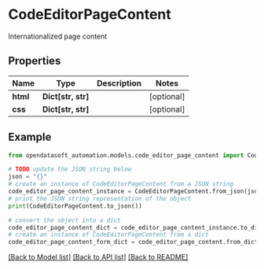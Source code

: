 # CodeEditorPageContent

Internationalized page content

## Properties

Name | Type | Description | Notes
------------ | ------------- | ------------- | -------------
**html** | **Dict[str, str]** |  | [optional] 
**css** | **Dict[str, str]** |  | [optional] 

## Example

```python
from opendatasoft_automation.models.code_editor_page_content import CodeEditorPageContent

# TODO update the JSON string below
json = "{}"
# create an instance of CodeEditorPageContent from a JSON string
code_editor_page_content_instance = CodeEditorPageContent.from_json(json)
# print the JSON string representation of the object
print(CodeEditorPageContent.to_json())

# convert the object into a dict
code_editor_page_content_dict = code_editor_page_content_instance.to_dict()
# create an instance of CodeEditorPageContent from a dict
code_editor_page_content_form_dict = code_editor_page_content.from_dict(code_editor_page_content_dict)
```
[[Back to Model list]](../README.md#documentation-for-models) [[Back to API list]](../README.md#documentation-for-api-endpoints) [[Back to README]](../README.md)


